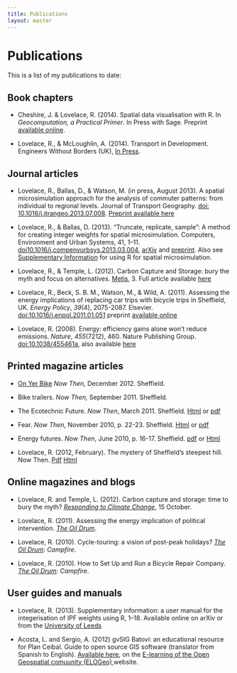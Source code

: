 ```yaml
---
title: Publications
layout: master
---
```


# Publications

This is a list of my publications to date:

## Book chapters
- Cheshire, J. & Lovelace, R. (2014).  Spatial data visualisation with R. In *Geocomputation, a Practical Primer*. In Press with Sage. Preprint [available online](https://github.com/geocomPP/sdv/raw/master/chapter.pdf).

- Lovelace, R., & McLoughlin, A. (2014). Transport in Development. Engineers Without Borders (UK), [In Press](http://eprints.whiterose.ac.uk/77557/).

## Journal articles
- Lovelace, R., Ballas, D., & Watson, M. (in press, August 2013). A spatial microsimulation approach for the analysis of commuter patterns: from individual to regional levels. Journal of Transport Geography. [doi: 10.1016/j.jtrangeo.2013.07.008](http://dx.doi.org/10.1016/j.jtrangeo.2013.07.008). [Preprint available here](http://www.personal.leeds.ac.uk/~georl/papers/smsim-4-transport.pdf)

- Lovelace, R., & Ballas, D. (2013). “Truncate, replicate, sample”: A method for creating integer weights for spatial microsimulation. Computers, Environment and Urban Systems, 41, 1–11. [doi10.1016/j.compenvurbsys.2013.03.004](http://dx.doi.org/10.1016/j.compenvurbsys.2013.03.004), [arXiv](http://arxiv.org/abs/1303.5228) and 
[preprint](http://www.personal.leeds.ac.uk/~georl/papers/truncate-replicate-sample-preprint.pdf). Also see 
[Supplementary Information](https://dl.dropboxusercontent.com/u/15008199/Ints/supplement-3.pdf) for using R for spatial microsimulation.

- Lovelace, R., & Temple, L. (2012). Carbon Capture and Storage: bury the myth and focus on alternatives. [Metis](http://www.ippr.org/publication/55/9674/metis-volume-3), 3. Full article available [here](http://www.personal.leeds.ac.uk/~georl/papers/CCS-myth-IPPR.pdf)

- Lovelace, R., Beck, S. B. M., Watson, M., & Wild, A. (2011). 
Assessing the energy implications of replacing car trips with bicycle 
trips in Sheffield, UK. <em>Energy Policy</em>, <em>39</em>(4), 2075-2087. Elsevier. [doi:10.1016/j.enpol.2011.01.051](http://doi.org/10.1016/j.enpol.2011.01.051) preprint [available online](http://www.personal.leeds.ac.uk/~georl/papers/modal-shift-preprint.pdf)

- Lovelace, R. (2008). Energy: efficiency gains alone won’t reduce emissions. 
<em>Nature</em>, <em>455</em>(7212), 460. Nature Publishing Group. [doi:10.1038/455461a](http://doi.org/10.1038/455461a), also available <a href="http://www.personal.leeds.ac.uk/~georl/papers/Lovelace%20-%202008%20-%20Energy%20efficiency%20gains%20alone%20won%27t%20reduce%20emissions.pdf">here</a>

## Printed magazine articles
- [On Yer Bike](http://nowthenmagazine.com/issue-57/on-yer-bike/) *Now Then*, December 2012. Sheffield. 

- Bike trailers. <em>Now Then,</em> September 2011. Sheffield.

- The Ecotechnic Future. <em>Now Then</em>, March 2011. Sheffield. <a href="http://nowthenmagazine.com/issue-37/the-ecotechnic-future/">Html</a> or <a href="http://www.personal.leeds.ac.uk/~georl/papers/Trailer12-accepted.pdf">pdf</a>

- Fear. <em>Now Then</em>, November 2010, p. 22-23. Sheffield. <a href="http://nowthenmagazine.com/issue-33/fear/">Html</a> or <a href="http://www.personal.leeds.ac.uk/Ecotechnic-NT-37.pdf">pdf</a>
- Energy futures. <em>Now Then</em>, June 2010, p. 16-17.&nbsp;Sheffield. [pdf](http://nowthenmagazine.com/wp-content/themes/nowthen/backissues/nt27_jun10.pdf) or <a href="http://www.personal.leeds.ac.uk/~georl/papers/Energy_futures.pdf">Html</a>

- Lovelace, R. (2012, February). The mystery of Sheffield’s steepest hill. Now Then. [Pdf](http://www.personal.leeds.ac.uk/~georl/papers/steepest-hill-draft-5-rl.pdf) [Html](http://nowthenmagazine.com/issue-47/hills/)

## Online magazines and blogs
- Lovelace, R. and Temple, L. (2012). Carbon capture and storage: time to bury the myth? [*Responding to Climate Change*](http://www.rtcc.org/2012/10/02/carbon-capture-and-storage-time-to-bury-the-myth/), 15 October. 

- Lovelace, R. (2011). Assessing the energy implication of political intervention. <em><a href="http://www.theoildrum.com/node/7798#more">The Oil Drum</a></em>.

- Lovelace, R. (2010). Cycle-touring: a vision of post-peak holidays? <em><a href="http://campfire.theoildrum.com/node/6396">The Oil Drum</a>: Campfire</em>.

- Lovelace, R. (2010). How to Set Up and Run a Bicycle Repair Company. <em><a href="http://campfire.theoildrum.com/node/5976">The Oil Drum</a>: Campfire</em>.

## User guides and manuals


- Lovelace, R. (2013). Supplementary information: a user manual for the integerisation of IPF weights using R, 1–18. Available online on arXiv or from the [University of Leeds](http://www.personal.leeds.ac.uk/~georl/papers/supplement-3.pdf)

-  Acosta, L. and Sergio, A. (2012) gvSIG Batoví: an educational resource for Plan Ceibal. Guide to open source GIS software (translator from Spanish to English). [Available here](http://elogeo.nottingham.ac.uk/xmlui/handle/url/149), on the [E-learning of the Open Geospatial comuunity (ELOGeo) ](http://elogeo.nottingham.ac.uk/xmlui/)website.





